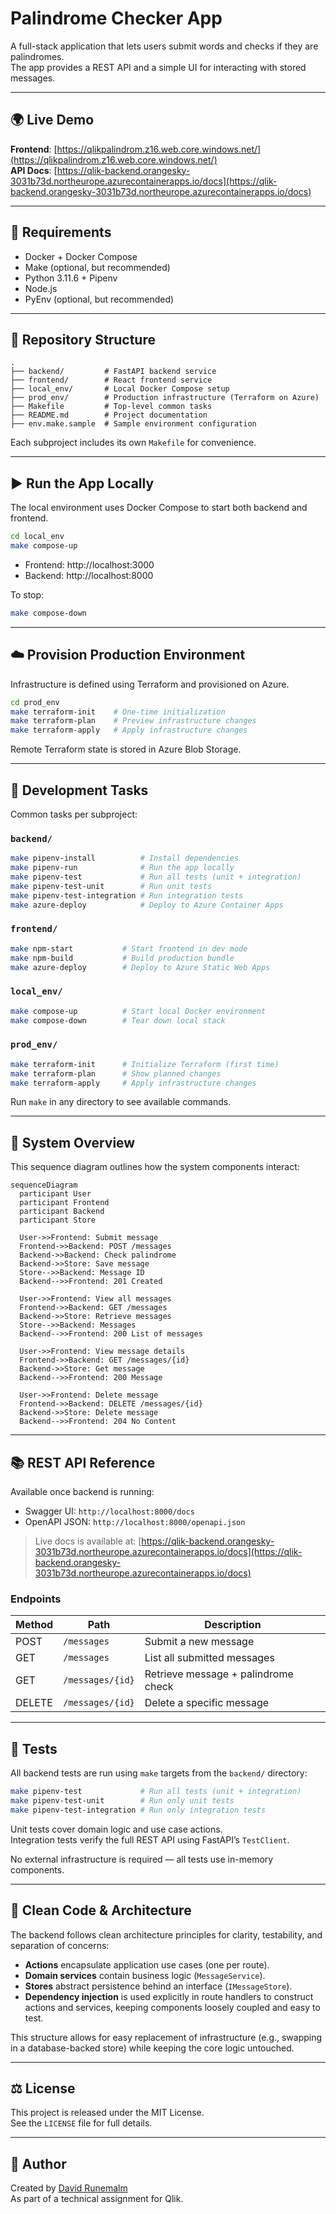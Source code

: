 
# Palindrome Checker App

A full-stack application that lets users submit words and checks if they are palindromes.  
The app provides a REST API and a simple UI for interacting with stored messages.

---

## 🌍 Live Demo

**Frontend**: [https://qlikpalindrom.z16.web.core.windows.net/](https://qlikpalindrom.z16.web.core.windows.net/)  
**API Docs**: [https://qlik-backend.orangesky-3031b73d.northeurope.azurecontainerapps.io/docs](https://qlik-backend.orangesky-3031b73d.northeurope.azurecontainerapps.io/docs)

---

## 🧰 Requirements

- Docker + Docker Compose
- Make (optional, but recommended)
- Python 3.11.6 + Pipenv
- Node.js
- PyEnv (optional, but recommended)

---

## 📁 Repository Structure

```
.
├── backend/         # FastAPI backend service
├── frontend/        # React frontend service
├── local_env/       # Local Docker Compose setup
├── prod_env/        # Production infrastructure (Terraform on Azure)
├── Makefile         # Top-level common tasks
├── README.md        # Project documentation
├── env.make.sample  # Sample environment configuration
```

Each subproject includes its own `Makefile` for convenience.

---

## ▶️ Run the App Locally

The local environment uses Docker Compose to start both backend and frontend.

```bash
cd local_env
make compose-up
```

- Frontend: http://localhost:3000  
- Backend: http://localhost:8000

To stop:

```bash
make compose-down
```

---

## ☁️ Provision Production Environment

Infrastructure is defined using Terraform and provisioned on Azure.

```bash
cd prod_env
make terraform-init    # One-time initialization
make terraform-plan    # Preview infrastructure changes
make terraform-apply   # Apply infrastructure changes
```

Remote Terraform state is stored in Azure Blob Storage.

---

## 🔧 Development Tasks

Common tasks per subproject:

### `backend/`

```bash
make pipenv-install          # Install dependencies
make pipenv-run              # Run the app locally
make pipenv-test             # Run all tests (unit + integration)
make pipenv-test-unit        # Run unit tests
make pipenv-test-integration # Run integration tests
make azure-deploy            # Deploy to Azure Container Apps
```

### `frontend/`

```bash
make npm-start           # Start frontend in dev mode
make npm-build           # Build production bundle
make azure-deploy        # Deploy to Azure Static Web Apps
```

### `local_env/`

```bash
make compose-up          # Start local Docker environment
make compose-down        # Tear down local stack
```

### `prod_env/`

```bash
make terraform-init      # Initialize Terraform (first time)
make terraform-plan      # Show planned changes
make terraform-apply     # Apply infrastructure changes
```

Run `make` in any directory to see available commands.

---

## 🔄 System Overview

This sequence diagram outlines how the system components interact:

```mermaid
sequenceDiagram
  participant User
  participant Frontend
  participant Backend
  participant Store

  User->>Frontend: Submit message
  Frontend->>Backend: POST /messages
  Backend->>Backend: Check palindrome
  Backend->>Store: Save message
  Store-->>Backend: Message ID
  Backend-->>Frontend: 201 Created

  User->>Frontend: View all messages
  Frontend->>Backend: GET /messages
  Backend->>Store: Retrieve messages
  Store-->>Backend: Messages
  Backend-->>Frontend: 200 List of messages

  User->>Frontend: View message details
  Frontend->>Backend: GET /messages/{id}
  Backend->>Store: Get message
  Backend-->>Frontend: 200 Message

  User->>Frontend: Delete message
  Frontend->>Backend: DELETE /messages/{id}
  Backend->>Store: Delete message
  Backend-->>Frontend: 204 No Content
```

---

## 📚 REST API Reference

Available once backend is running:

- Swagger UI: `http://localhost:8000/docs`
- OpenAPI JSON: `http://localhost:8000/openapi.json`

> Live docs is available at: [https://qlik-backend.orangesky-3031b73d.northeurope.azurecontainerapps.io/docs](https://qlik-backend.orangesky-3031b73d.northeurope.azurecontainerapps.io/docs)

### Endpoints

| Method | Path               | Description                         |
|--------|--------------------|-------------------------------------|
| POST   | `/messages`        | Submit a new message                |
| GET    | `/messages`        | List all submitted messages         |
| GET    | `/messages/{id}`   | Retrieve message + palindrome check |
| DELETE | `/messages/{id}`   | Delete a specific message           |

---

## 🧪 Tests

All backend tests are run using `make` targets from the `backend/` directory:

```bash
make pipenv-test             # Run all tests (unit + integration)
make pipenv-test-unit        # Run only unit tests
make pipenv-test-integration # Run only integration tests
```

Unit tests cover domain logic and use case actions.  
Integration tests verify the full REST API using FastAPI’s `TestClient`.

No external infrastructure is required — all tests use in-memory components.

---

## 🧱 Clean Code & Architecture

The backend follows clean architecture principles for clarity, testability, and separation of concerns:

- **Actions** encapsulate application use cases (one per route).
- **Domain services** contain business logic (`MessageService`).
- **Stores** abstract persistence behind an interface (`IMessageStore`).
- **Dependency injection** is used explicitly in route handlers to construct actions and services, keeping components loosely coupled and easy to test.

This structure allows for easy replacement of infrastructure (e.g., swapping in a database-backed store) while keeping the core logic untouched.

---

## ⚖️ License

This project is released under the MIT License.  
See the `LICENSE` file for full details.

---

## 👤 Author

Created by [David Runemalm](https://www.davidrunemalm.com)  
As part of a technical assignment for Qlik.
